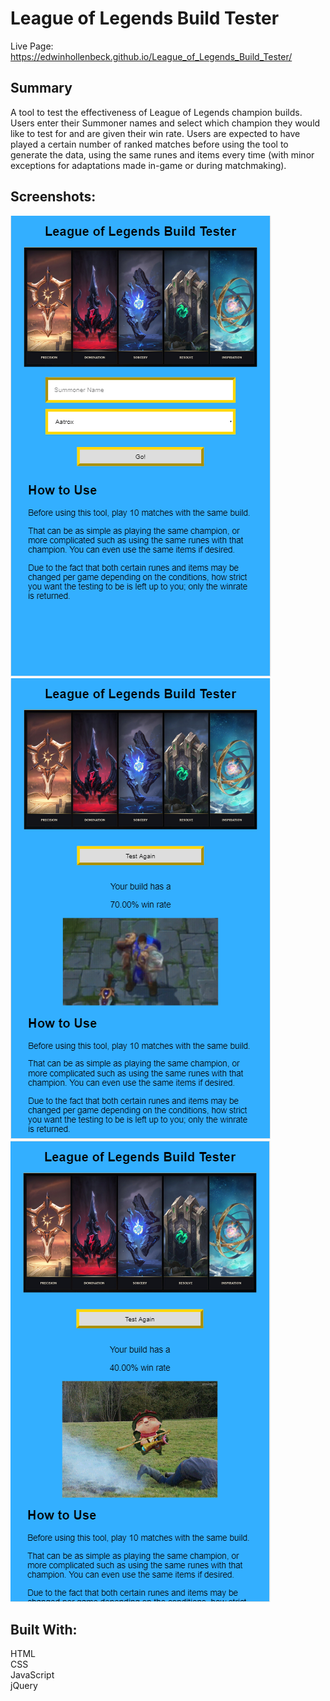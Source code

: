 <h1>League of Legends Build Tester</h1>

Live Page: https://edwinhollenbeck.github.io/League_of_Legends_Build_Tester/

<h2>Summary</h2>
A tool to test the effectiveness of League of Legends champion builds. Users enter their Summoner names and select
which champion they would like to test for and are given their win rate. Users are expected to have played a certain number of ranked matches before using the tool to generate the data, using the same runes and items every time (with minor exceptions for adaptations made in-game or during matchmaking).

<h2>Screenshots:</h2>

<img src="APICapstoneScreenshot.PNG">
<img src="APICapstoneScreenshotResults.PNG">
<img src="APICapstoneScreenshotResultsFail.PNG">

<h2>Built With:</h2>

HTML<br>
CSS<br>
JavaScript<br>
jQuery
